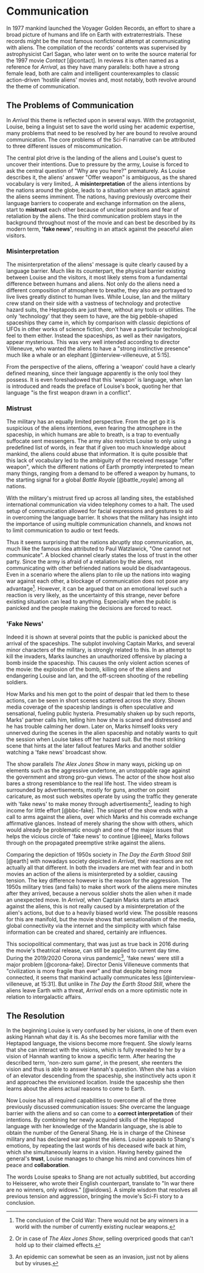 # Communication
In 1977 mankind launched the Voyager Golden Records, an effort to share a broad picture of humans and life on Earth with extraterrestrials.
These records might be the most famous nonfictional attempt at communicating with aliens.
The compilation of the records' contents was supervised by astrophysicist Carl Sagan, who later went on to write the source material for the 1997 movie _Contact_ [@contact].
In reviews it is often named as a reference for _Arrival_, as they have many parallels:
both have a strong female lead, both are calm and intelligent counterexamples to classic action-driven 'hostile aliens' movies and, most notably, both revolve around the theme of communication.

## The Problems of Communication
In _Arrival_ this theme is reflected upon in several ways.
With the protagonist, Louise, being a linguist set to save the world using her academic expertise, many problems that need to be resolved by her are bound to revolve around communication.
The core problems of the Sci-Fi narrative can be attributed to three different issues of miscommunication.

The central plot drive is the landing of the aliens and Louise's quest to uncover their intentions.
Due to pressure by the army, Louise is forced to ask the central question of "Why are you here?" prematurely.
As Louise describes it, the aliens' answer "Offer weapon" is ambiguous, as the shared vocabulary is very limited,.
A __misinterpretation__ of the aliens intentions by the nations around the globe, leads to a situation where an attack against the aliens seems imminent.
The nations, having previously overcome their language barriers to cooperate and exchange information on the aliens, start to __mistrust__ each other because of unclear positions and fear of retaliation by the aliens.
The third communication problem stays in the background throughout most of the movie and can best be described by its modern term, __'fake news'__, resulting in an attack against the peaceful alien visitors.

### Misinterpretation
The misinterpretation of the aliens' message  is quite clearly caused by a language barrier.
Much like its counterpart, the physical barrier existing between Louise and the visitors, it most likely stems from a fundamental difference between humans and aliens.
Not only do the aliens need a different composition of atmosphere to breathe, they also are portrayed to live lives greatly distinct to human lives.
While Louise, Ian and the military crew stand on their side with a vastness of technology and protective hazard suits, the Heptapods are just there, without any tools or utilities.
The only 'technology' that they seem to have, are the big pebble-shaped spaceships they came in, which by comparison with classic depictions of UFOs in other works of science fiction, don't have a particular technological feel to them either.
Instead the spaceships, as well as their navigators, appear mysterious.
This was very well intended according to director Villeneuve, who wanted the aliens to have a "strong instinctive presence" much like a whale or an elephant [@interview-villeneuve, at 5:15].

From the perspective of the aliens, offering a 'weapon' could have a clearly defined meaning, since their language apparently is the only tool they possess.
It is even foreshadowed that this 'weapon' is language, when Ian is introduced and reads the preface of Louise's book, quoting her that language "is the first weapon drawn in a conflict".

### Mistrust
The military has an equally limited perspective.
From the get go it is suspicious of the aliens intentions, even fearing the atmosphere in the spaceship, in which humans are able to breath, is a trap to eventually suffocate sent messengers.
The army also restricts Louise to only using a predefined list of words, in fear that if given too much knowledge about mankind, the aliens could abuse that information.
It is quite possible that this lack of vocabulary led to the ambiguity of the received message "offer weapon", which the different nations of Earth promptly interpreted to mean many things, ranging from a demand to be offered a weapon by humans, to the starting signal for a global _Battle Royale_ [@battle_royale] among all nations.

With the military's mistrust fired up across all landing sites, the established international communication via video telephony comes to a halt.
The used setup of communication allowed for facial expressions and gestures to aid in overcoming the language barrier.
It shows that the military has insight into the importance of using multiple communication channels, and knows not to limit communication to audio or text feeds.

Thus it seems surprising that the nations abruptly stop communication, as, much like the famous idea attributed to Paul Watzlawick, "One cannot not communicate".
A blocked channel clearly states the loss of trust in the other party.
Since the army is afraid of a retaliation by the aliens, not communicating with other befriended nations would be disadvantageous.
Even in a scenario where the aliens plan to rile up the nations into waging war against each other, a blockage of communication does not pose any advantage[^nuclear].
However, it can be argued that on an emotional level such a reaction is very likely, as the uncertainty of this strange, never before existing situation can lead to anything.
Especially when the public is panicked and the people making the decisions are forced to react.

### 'Fake News'
Indeed it is shown at several points that the public is panicked about the arrival of the spaceships.
The subplot involving Captain Marks, and several minor characters of the military, is strongly related to this.
In an attempt to kill the invaders, Marks launches an unauthorized offensive by placing a bomb inside the spaceship.
This causes the only violent action scenes of the movie: the explosion of the bomb, killing one of the aliens and endangering Louise and Ian, and the off-screen shooting of the rebelling soldiers.

How Marks and his men got to the point of despair that led them to these actions, can be seen in short scenes scattered across the story.
Shown media coverage of the spaceship landings is often speculative and sensational, fueling public hysteria.
Presumably shaken up by such reports, Marks' partner calls him, telling him how she is scared and distressed and he has trouble calming her down.
Later on, Marks himself looks very unnerved during the scenes in the alien spaceship and notably wants to quit the session when Louise takes off her hazard suit.
But the most striking scene that hints at the later fallout features Marks and another soldier watching a 'fake news' broadcast show.

The show parallels _The Alex Jones Show_ in many ways, picking up on elements such as the aggressive undertone, an unstoppable rage against the government and strong pro-gun views.
The actor of the show host also bares a strong resemblance to the real life host.
The video stream is surrounded by advertisements, mostly for guns, another on point caricature, as most such websites operate by using the traffic they generate with 'fake news' to make money through advertisements[^shop], leading to high income for little effort [@bbc-fake].
The snippet of the show ends with a call to arms against the aliens, over which Marks and his comrade exchange affirmative glances.
Instead of merely sharing the show with others, which would already be problematic enough and one of the major issues that helps the vicious circle of 'fake news' to continue [@ieee], Marks follows through on the propagated preemptive strike against the aliens.

Comparing the depiction of 1950s society in _The Day the Earth Stood Still_ [@earth] with nowadays society depicted in _Arrival_, their reactions are not actually all that different.
In both the invaders are met with fear and in both movies an action of the aliens is misinterpreted by a soldier, causing tension.
The key difference however is the reason for the aggression.
The 1950s military tries (and fails) to make short work of the aliens mere minutes after they arrived, because a nervous soldier shots the alien when it made an unexpected move.
In _Arrival_, when Captain Marks starts an attack against the aliens, this is not really caused by a misinterpretation of the alien's actions, but due to a heavily biased world view.
The possible reasons for this are manifold, but the movie shows that sensationalism of the media, global connectivity via the internet and the simplicity with which false information can be created and shared, certainly are influences.

This sociopolitical commentary, that was just as true back in 2016 during the movie's theatrical release, can still be applied to current day time.
During the 2019/2020 Corona virus pandemic[^crisis], 'fake news' were still a major problem [@corona-fake].
Director Denis Villeneuve comments that "civilization is more fragile than ever" and that despite being more connected, it seems that mankind actually communicates less [@interview-villeneuve, at 15:31].
But unlike in _The Day the Earth Stood Still_, where the aliens leave Earth with a threat, _Arrival_ ends on a more optimistic note in relation to intergalactic affairs.

## The Resolution
In the beginning Louise is very confused by her visions, in one of them even asking Hannah what day it is.
As she becomes more familiar with the Heptapod language, the visions become more frequent.
She slowly learns that she can interact with the visions, which is fully revealed to her by a vision of Hannah wanting to know a specific term.
After hearing the described term, 'non-zero sum game', in the present, she reenters the vision and thus is able to answer Hannah's question.
When she has a vision of an elevator descending from the spaceship, she instinctively acts upon it and approaches the envisioned location.
Inside the spaceship she then learns about the aliens actual reasons to come to Earth.

Now Louise has all required capabilities to overcome all of the three previously discussed communication issues:
She overcame the language barrier with the aliens and so can come to a __correct interpretation__ of their intentions.
By combining her newly acquired skills of the Heptapod language with her knowledge of the Mandarin language, she is able to obtain the number of the General Shang.
He is in charge of the Chinese military and has declared war against the aliens.
Louise appeals to Shang's emotions, by repeating the last words of his deceased wife back at him, which she simultaneously learns in a vision.
Having hereby gained the general's __trust__, Louise manages to change his mind and convinces him of peace and __collaboration__.

The words Louise speaks to Shang are not actually subtitled, but according to Heisserer, who wrote their English counterpart, translate to "In war there are no winners, only widows." [@widows].
A simple wisdom that resolves all previous tension and aggression, bringing the movie's Sci-Fi story to a conclusion.

[^nuclear]: The conclusion of the Cold War: There would not be any winners in a world with the number of currently existing nuclear weapons.
[^shop]: Or in case of _The Alex Jones Show_, selling overpriced goods that can't hold up to their claimed effects.
[^crisis]: An epidemic can somewhat be seen as an invasion, just not by aliens but by viruses.
